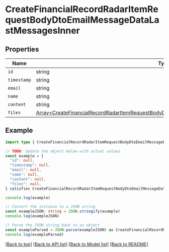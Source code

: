 
# CreateFinancialRecordRadarItemRequestBodyDtoEmailMessageDataLastMessagesInner


## Properties

Name | Type
------------ | -------------
`id` | string
`timestamp` | string
`email` | string
`name` | string
`content` | string
`files` | [Array&lt;CreateFinancialRecordRadarItemRequestBodyDtoWhatsappMessageDataCurrentMessageFilesInner&gt;](CreateFinancialRecordRadarItemRequestBodyDtoWhatsappMessageDataCurrentMessageFilesInner.md)

## Example

```typescript
import type { CreateFinancialRecordRadarItemRequestBodyDtoEmailMessageDataLastMessagesInner } from '@usesofia/pegasus-core-api-sdk'

// TODO: Update the object below with actual values
const example = {
  "id": null,
  "timestamp": null,
  "email": null,
  "name": null,
  "content": null,
  "files": null,
} satisfies CreateFinancialRecordRadarItemRequestBodyDtoEmailMessageDataLastMessagesInner

console.log(example)

// Convert the instance to a JSON string
const exampleJSON: string = JSON.stringify(example)
console.log(exampleJSON)

// Parse the JSON string back to an object
const exampleParsed = JSON.parse(exampleJSON) as CreateFinancialRecordRadarItemRequestBodyDtoEmailMessageDataLastMessagesInner
console.log(exampleParsed)
```

[[Back to top]](#) [[Back to API list]](../README.md#api-endpoints) [[Back to Model list]](../README.md#models) [[Back to README]](../README.md)



